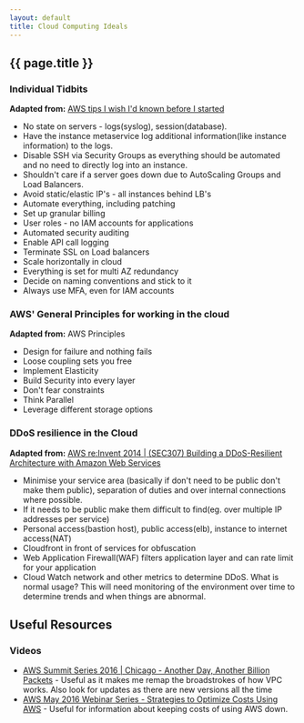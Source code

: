 ```yaml
---
layout: default
title: Cloud Computing Ideals
---
```


## {{ page.title }}

### Individual Tidbits

**Adapted from:** [AWS tips I wish I'd known before I started](https://wblinks.com/notes/aws-tips-i-wish-id-known-before-i-started)

* No state on servers - logs(syslog), session(database).
* Have the instance metaservice log additional information(like instance information) to the logs.
* Disable SSH via Security Groups as everything should be automated and no need to directly log into an instance.
* Shouldn't care if a server goes down due to AutoScaling Groups and Load Balancers.
* Avoid static/elastic IP's  - all instances behind LB's
* Automate everything, including patching
* Set up granular billing
* User roles -  no IAM accounts for applications
* Automated security auditing
* Enable API call logging
* Terminate SSL on Load balancers
* Scale horizontally in cloud
* Everything is set for multi AZ redundancy
* Decide on naming conventions and stick to it
* Always use MFA, even for IAM accounts

### AWS' General Principles for working in the cloud

**Adapted from:** AWS Principles

* Design for failure and nothing fails
* Loose coupling sets you free
* Implement Elasticity
* Build Security into every layer
* Don't fear constraints
* Think Parallel
* Leverage different storage options

### DDoS resilience in the Cloud

**Adapted from:** [AWS re:Invent 2014 \| (SEC307) Building a DDoS-Resilient Architecture with Amazon Web Services](https://www.youtube.com/watch?v=OT2y3DzMEmQ)

* Minimise your service area (basically if don't need to be public don't make them public), separation of duties and over internal connections where possible.
* If it needs to be public make them difficult to find(eg. over multiple IP addresses per service)
* Personal access(bastion host), public access(elb), instance to internet access(NAT)
* Cloudfront in front of services for obfuscation
* Web Application Firewall(WAF) filters application layer and can rate limit for your application
* Cloud Watch network and other metrics to determine DDoS. What is normal usage? This will need monitoring of the environment over time to determine trends and when things are abnormal.

## Useful Resources

### Videos

* [AWS Summit Series 2016 \| Chicago - Another Day, Another Billion Packets](https://www.youtube.com/watch?v=yZtKcZdsCJk) - Useful as it makes me remap the broadstrokes of how VPC works. Also look for updates as there are new versions all the time
* [AWS May 2016 Webinar Series - Strategies to Optimize Costs Using AWS](https://www.youtube.com/watch?v=slJvH85fl00) - Useful for information about keeping costs of using AWS down.
